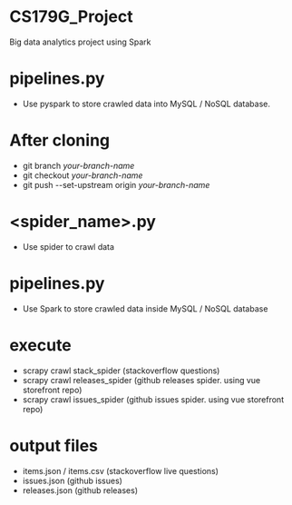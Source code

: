 # CS179G_Project
Big data analytics project using Spark

# pipelines.py 
- Use pyspark to store crawled data into MySQL / NoSQL database.

# After cloning
- git branch *your-branch-name*
- git checkout *your-branch-name*
- git push --set-upstream origin *your-branch-name*

# <spider_name>.py 
- Use spider to crawl data 

# pipelines.py 
- Use Spark to store crawled data inside MySQL / NoSQL database 

# execute 
- scrapy crawl stack_spider (stackoverflow questions)
- scrapy crawl releases_spider (github releases spider. using vue storefront repo)
- scrapy crawl issues_spider (github issues spider. using vue storefront repo) 

# output files
- items.json / items.csv (stackoverflow live questions)
- issues.json (github issues)
- releases.json (github releases)
